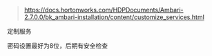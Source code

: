 > https://docs.hortonworks.com/HDPDocuments/Ambari-2.7.0.0/bk_ambari-installation/content/customize_services.html

定制服务

密码设置最好为8位，后期有安全检查
